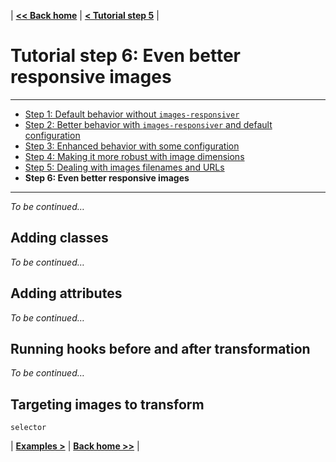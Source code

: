 | **[<< Back home](/images-responsiver/#documentation)** | **[< Tutorial step 5](/images-responsiver/tutorial-05-images-urls.html)** |

# Tutorial step 6: Even better responsive images

----

- [Step 1: Default behavior without `images-responsiver`](https://nhoizey.github.io/images-responsiver/tutorial-01-without-images-responsiver.html)
- [Step 2: Better behavior with `images-responsiver` and default configuration](https://nhoizey.github.io/images-responsiver/tutorial-02-images-responsiver-default.html)
- [Step 3: Enhanced behavior with some configuration](https://nhoizey.github.io/images-responsiver/tutorial-03-images-responsiver-simple-configuration.html)
- [Step 4: Making it more robust with image dimensions](https://nhoizey.github.io/images-responsiver/tutorial-04-images-dimensions.html)
- [Step 5: Dealing with images filenames and URLs](https://nhoizey.github.io/images-responsiver/tutorial-05-images-urls.html)
- **Step 6: Even better responsive images**

----

_To be continued…_

## Adding classes

_To be continued…_

## Adding attributes

_To be continued…_

<!-- https://web.dev/native-lazy-loading/ -->

## Running hooks before and after transformation

_To be continued…_

## Targeting images to transform

`selector`

| **[Examples >](/images-responsiver/examples.html)** | **[Back home >>](/images-responsiver/#documentation)** |
